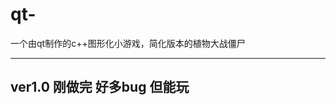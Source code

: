# qt-
一个由qt制作的c++图形化小游戏，简化版本的植物大战僵尸

--------------------------------------------
ver1.0
刚做完 好多bug 但能玩
--------------------------------------------
